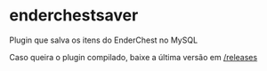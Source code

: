 # enderchestsaver
Plugin que salva os itens do EnderChest no MySQL

Caso queira o plugin compilado, baixe a última versão em [/releases](https://github.com/zDubsCrazy/enderchestsaver/releases)
